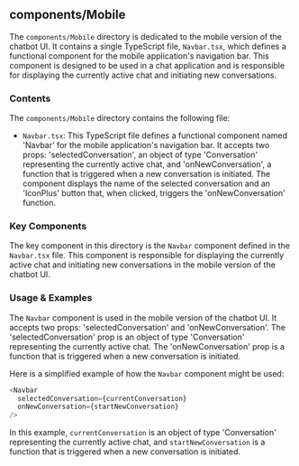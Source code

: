 
## components/Mobile

The `components/Mobile` directory is dedicated to the mobile version of the chatbot UI. It contains a single TypeScript file, `Navbar.tsx`, which defines a functional component for the mobile application's navigation bar. This component is designed to be used in a chat application and is responsible for displaying the currently active chat and initiating new conversations.

### Contents

The `components/Mobile` directory contains the following file:

- `Navbar.tsx`: This TypeScript file defines a functional component named 'Navbar' for the mobile application's navigation bar. It accepts two props: 'selectedConversation', an object of type 'Conversation' representing the currently active chat, and 'onNewConversation', a function that is triggered when a new conversation is initiated. The component displays the name of the selected conversation and an 'IconPlus' button that, when clicked, triggers the 'onNewConversation' function.

### Key Components

The key component in this directory is the `Navbar` component defined in the `Navbar.tsx` file. This component is responsible for displaying the currently active chat and initiating new conversations in the mobile version of the chatbot UI.

### Usage & Examples

The `Navbar` component is used in the mobile version of the chatbot UI. It accepts two props: 'selectedConversation' and 'onNewConversation'. The 'selectedConversation' prop is an object of type 'Conversation' representing the currently active chat. The 'onNewConversation' prop is a function that is triggered when a new conversation is initiated.

Here is a simplified example of how the `Navbar` component might be used:

```typescript
<Navbar
  selectedConversation={currentConversation}
  onNewConversation={startNewConversation}
/>
```

In this example, `currentConversation` is an object of type 'Conversation' representing the currently active chat, and `startNewConversation` is a function that is triggered when a new conversation is initiated.
